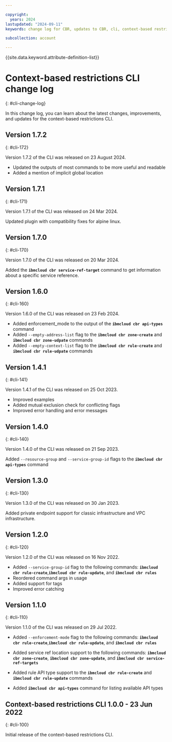 ```yaml
---

copyright:
  years: 2024
lastupdated: "2024-09-11"
keywords: change log for CBR, updates to CBR, cli, context-based restrictions

subcollection: account

---
```


{{site.data.keyword.attribute-definition-list}}

# Context-based restrictions CLI change log
{: #cli-change-log}

In this change log, you can learn about the latest changes, improvements, and updates for the context-based restrictions CLI.

## Version 1.7.2
{: #cli-172}

Version 1.7.2 of the CLI was released on 23 August 2024.

- Updated the outputs of most commands to be more useful and readable
- Added a mention of implicit global location

## Version 1.7.1
{: #cli-171}

Version 1.7.1 of the CLI was released on 24 Mar 2024.

Updated plugin with compatibility fixes for alpine linux.


## Version 1.7.0
{: #cli-170}

Version 1.7.0 of the CLI was released on 20 Mar 2024.

Added the **`ibmcloud cbr service-ref-target`** command to get information about a specific service reference.


## Version 1.6.0
{: #cli-160}

Version 1.6.0 of the CLI was released on 23 Feb 2024.

- Added enforcement_mode to the output of the **`ibmcloud cbr api-types`** command
- Added `--empty-address-list` flag to the **`ibmcloud cbr zone-create`** and **`ibmcloud cbr zone-udpate`** commands
- Added `--empty-context-list` flag to the **`ibmcloud cbr rule-create`** and **`ibmcloud cbr rule-udpate`** commands

## Version 1.4.1
{: #cli-141}

Version 1.4.1 of the CLI was released on 25 Oct 2023.

- Improved examples
- Added mutual exclusion check for conflicting flags
- Improved error handling and error messages

## Version 1.4.0
{: #cli-140}

Version 1.4.0 of the CLI was released on 21 Sep 2023.

Added `--resource-group` and `--service-group-id` flags to the **`ibmcloud cbr api-types`** command

## Version 1.3.0
{: #cli-130}

Version 1.3.0 of the CLI was released on 30 Jan 2023.

Added private endpoint support for classic infrastructure and VPC infrastructure.

## Version 1.2.0
{: #cli-120}

Version 1.2.0 of the CLI was released on 16 Nov 2022.

- Added `--service-group-id` flag to the following commands: **`ibmcloud cbr rule-create`**,**`ibmcloud cbr rule-update`**, and **`ibmcloud cbr rules`**
- Reordered command args in usage
- Added support for tags
- Improved error catching

## Version 1.1.0
{: #cli-110}

Version 1.1.0 of the CLI was released on 29 Jul 2022.

- Added `--enforcement-mode` flag to the following commands: **`ibmcloud cbr rule-create`**,**`ibmcloud cbr rule-update`**, and **`ibmcloud cbr rules`**

- Added service ref location support to the following commands: **`ibmcloud cbr zone-create`**, **`ibmcloud cbr zone-update`**, and **`ibmcloud cbr service-ref-targets`**

- Added rule API type support to the **`ibmcloud cbr rule-create`** and **`ibmcloud cbr rule-update`** commands

- Added **`ibmcloud cbr api-types`** command for listing available API types

## Context-based restrictions CLI 1.0.0 - 23 Jun 2022
{: #cli-100}

Initial release of the context-based restrictions CLI.
